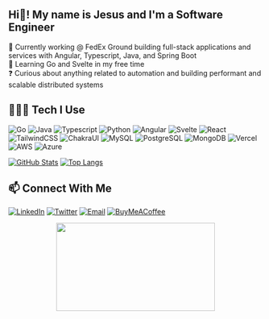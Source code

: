 <h2 align="left">Hi👋! My name is Jesus and I'm a Software Engineer</h2>

<p align="left">
  🔭 Currently working @ FedEx Ground building full-stack applications and services with Angular, Typescript, Java, and Spring Boot <br>
  🌱 Learning Go and Svelte in my free time <br> 
  ❓ Curious about anything related to automation and building performant and scalable distributed systems <br> 
  </p>

## 🧑🏽‍💻 Tech I Use 

![Go](https://img.shields.io/badge/Go-00ADD8.svg?style=for-the-badge&logo=Go&logoColor=white)
![Java](https://img.shields.io/badge/java-%23ED8B00.svg?style=for-the-badge&logo=openjdk&logoColor=white)
![Typescript](https://img.shields.io/badge/TypeScript-3178C6.svg?style=for-the-badge&logo=TypeScript&logoColor=white)
![Python](https://img.shields.io/badge/Python-3776AB.svg?style=for-the-badge&logo=Python&logoColor=white)
![Angular](https://img.shields.io/badge/angular-%23DD0031.svg?style=for-the-badge&logo=angular&logoColor=white)
![Svelte](https://img.shields.io/badge/Svelte-FF3E00.svg?style=for-the-badge&logo=Svelte&logoColor=white)
![React](https://img.shields.io/badge/React-61DAFB.svg?style=for-the-badge&logo=React&logoColor=black)
![TailwindCSS](https://img.shields.io/badge/Tailwind%20CSS-06B6D4.svg?style=for-the-badge&logo=Tailwind-CSS&logoColor=white)
![ChakraUI](https://img.shields.io/badge/Chakra%20UI-319795.svg?style=for-the-badge&logo=Chakra-UI&logoColor=white)
![MySQL](https://img.shields.io/badge/MySQL-4479A1.svg?style=for-the-badge&logo=MySQL&logoColor=white)
![PostgreSQL](https://img.shields.io/badge/PostgreSQL-4169E1.svg?style=for-the-badge&logo=PostgreSQL&logoColor=white)
![MongoDB](https://img.shields.io/badge/MongoDB-47A248.svg?style=for-the-badge&logo=MongoDB&logoColor=white)
![Vercel](https://img.shields.io/badge/Vercel-000000.svg?style=for-the-badge&logo=Vercel&logoColor=white)
![AWS](https://img.shields.io/badge/Amazon%20AWS-232F3E.svg?style=for-the-badge&logo=Amazon-AWS&logoColor=white)
![Azure](https://img.shields.io/badge/Microsoft%20Azure-0078D4.svg?style=for-the-badge&logo=Microsoft-Azure&logoColor=white)

[![GitHub Stats](https://github-readme-stats.vercel.app/api?username=jmarron7&count_private=true&hide_rank=true&show_icons=true&theme=noctis_minimus)](https://github.com/anuraghazra/github-readme-stats)
[![Top Langs](https://github-readme-stats.vercel.app/api/top-langs/?username=jmarron7&theme=noctis_minimus&layout=compact&langs_count=6&size_weight=0.5&count_weight=0.5&hide=css,html)](https://github.com/anuraghazra/github-readme-stats)

## 📫 Connect With Me 

[![LinkedIn](https://img.shields.io/badge/LinkedIn-0A66C2.svg?style=for-the-badge&logo=LinkedIn&logoColor=white)](https://www.linkedin.com/in/jesusmarron/)
[![Twitter](https://img.shields.io/badge/Twitter-1DA1F2.svg?style=for-the-badge&logo=Twitter&logoColor=white)](https://twitter.com/jmarron7_dev)
[![Email](https://img.shields.io/badge/Gmail-D14836?style=for-the-badge&logo=Gmail&logoColor=white)](mailto:https://hello@jesusmarron.com)
[![BuyMeACoffee](https://img.shields.io/badge/Buy%20Me%20A%20Coffee-FFDD00.svg?style=for-the-badge&logo=Buy-Me-A-Coffee&logoColor=black)](https://www.buymeacoffee.com/jesusmarron)

<div align="center">
<img src="https://github.com/jmarron7/jmarron7/blob/main/assets/unicorn-gundam.gif?raw=true" height="175" width="315"/>
</div>
